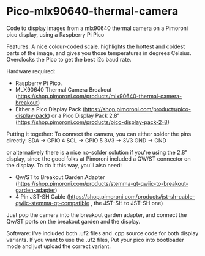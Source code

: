 # Pico-mlx90640-thermal-camera
Code to display images from a mlx90640 thermal camera on a Pimoroni pico display, using a Raspberry Pi Pico

Features:
A nice colour-coded scale. 
highlights the hottest and coldest parts of the image, and gives you those temperatures in degrees Celsius. 
Overclocks the Pico to get the best i2c baud rate. 

Hardware required:
- Raspberry Pi Pico. 
- MLX90640 Thermal Camera Breakout (https://shop.pimoroni.com/products/mlx90640-thermal-camera-breakout)
- Either a Pico Display Pack (https://shop.pimoroni.com/products/pico-display-pack)
   or a Pico Display Pack 2.8" (https://shop.pimoroni.com/products/pico-display-pack-2-8)

Putting it together:
To connect the camera, you can either solder the pins directly:
  SDA -> GPIO 4
  SCL -> GPIO 5
  3V3 -> 3V3
  GND -> GND

  or alternatively there is a nice no-solder solution if you're using the 2.8" display, since the good folks at Pimoroni included a QW/ST connector on the display. To do it this way, you'll also need:
  - Qw/ST to Breakout Garden Adapter (https://shop.pimoroni.com/products/stemma-qt-qwiic-to-breakout-garden-adapter)
  - 4 Pin JST-SH Cable (https://shop.pimoroni.com/products/jst-sh-cable-qwiic-stemma-qt-compatible , the JST-SH to JST-SH one)

Just pop the camera into the breakout garden adapter, and connect the Qw/ST ports on the breakout garden and the display. 

Software:
I've included both .uf2 files and .cpp source code for both display variants. 
If you want to use the .uf2 files, Put your pico into bootloader mode and just upload the correct variant. 
